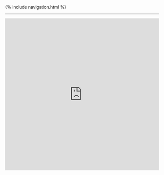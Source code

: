 {% include navigation.html %}
<hr>

<iframe frameborder="0" width="100%" height="500px" src="https://replit.com/@deimie/menu?embed=true"></iframe>
